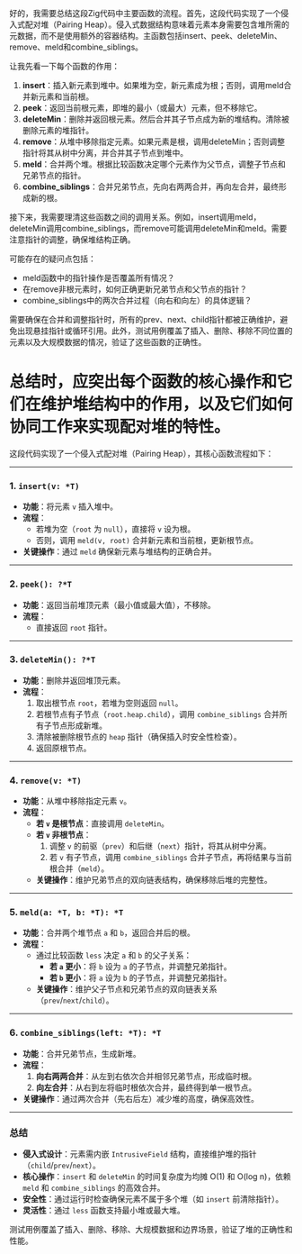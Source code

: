 好的，我需要总结这段Zig代码中主要函数的流程。首先，这段代码实现了一个侵入式配对堆（Pairing Heap）。侵入式数据结构意味着元素本身需要包含堆所需的元数据，而不是使用额外的容器结构。主函数包括insert、peek、deleteMin、remove、meld和combine_siblings。

让我先看一下每个函数的作用：

1. **insert**：插入新元素到堆中。如果堆为空，新元素成为根；否则，调用meld合并新元素和当前根。
2. **peek**：返回当前根元素，即堆的最小（或最大）元素，但不移除它。
3. **deleteMin**：删除并返回根元素。然后合并其子节点成为新的堆结构。清除被删除元素的堆指针。
4. **remove**：从堆中移除指定元素。如果元素是根，调用deleteMin；否则调整指针将其从树中分离，并合并其子节点到堆中。
5. **meld**：合并两个堆。根据比较函数决定哪个元素作为父节点，调整子节点和兄弟节点的指针。
6. **combine_siblings**：合并兄弟节点，先向右两两合并，再向左合并，最终形成新的根。

接下来，我需要理清这些函数之间的调用关系。例如，insert调用meld，deleteMin调用combine_siblings，而remove可能调用deleteMin和meld。需要注意指针的调整，确保堆结构正确。

可能存在的疑问点包括：
- meld函数中的指针操作是否覆盖所有情况？
- 在remove非根元素时，如何正确更新兄弟节点和父节点的指针？
- combine_siblings中的两次合并过程（向右和向左）的具体逻辑？

需要确保在合并和调整指针时，所有的prev、next、child指针都被正确维护，避免出现悬挂指针或循环引用。此外，测试用例覆盖了插入、删除、移除不同位置的元素以及大规模数据的情况，验证了这些函数的正确性。

总结时，应突出每个函数的核心操作和它们在维护堆结构中的作用，以及它们如何协同工作来实现配对堆的特性。
================================================
这段代码实现了一个侵入式配对堆（Pairing Heap），其核心函数流程如下：

---

### **1. `insert(v: *T)`**
- **功能**：将元素 `v` 插入堆中。
- **流程**：
  - 若堆为空（`root` 为 `null`），直接将 `v` 设为根。
  - 否则，调用 `meld(v, root)` 合并新元素和当前根，更新根节点。
- **关键操作**：通过 `meld` 确保新元素与堆结构的正确合并。

---

### **2. `peek(): ?*T`**
- **功能**：返回当前堆顶元素（最小值或最大值），不移除。
- **流程**：
  - 直接返回 `root` 指针。

---

### **3. `deleteMin(): ?*T`**
- **功能**：删除并返回堆顶元素。
- **流程**：
  1. 取出根节点 `root`，若堆为空则返回 `null`。
  2. 若根节点有子节点（`root.heap.child`），调用 `combine_siblings` 合并所有子节点形成新堆。
  3. 清除被删除根节点的 `heap` 指针（确保插入时安全性检查）。
  4. 返回原根节点。

---

### **4. `remove(v: *T)`**
- **功能**：从堆中移除指定元素 `v`。
- **流程**：
  - **若 `v` 是根节点**：直接调用 `deleteMin`。
  - **若 `v` 非根节点**：
    1. 调整 `v` 的前驱（`prev`）和后继（`next`）指针，将其从树中分离。
    2. 若 `v` 有子节点，调用 `combine_siblings` 合并子节点，再将结果与当前根合并（`meld`）。
  - **关键操作**：维护兄弟节点的双向链表结构，确保移除后堆的完整性。

---

### **5. `meld(a: *T, b: *T): *T`**
- **功能**：合并两个堆节点 `a` 和 `b`，返回合并后的根。
- **流程**：
  - 通过比较函数 `less` 决定 `a` 和 `b` 的父子关系：
    - **若 `a` 更小**：将 `b` 设为 `a` 的子节点，并调整兄弟指针。
    - **若 `b` 更小**：将 `a` 设为 `b` 的子节点，并调整兄弟指针。
  - **关键操作**：维护父子节点和兄弟节点的双向链表关系（`prev`/`next`/`child`）。

---

### **6. `combine_siblings(left: *T): *T`**
- **功能**：合并兄弟节点，生成新堆。
- **流程**：
  1. **向右两两合并**：从左到右依次合并相邻兄弟节点，形成临时根。
  2. **向左合并**：从右到左将临时根依次合并，最终得到单一根节点。
- **关键操作**：通过两次合并（先右后左）减少堆的高度，确保高效性。

---

### **总结**
- **侵入式设计**：元素需内嵌 `IntrusiveField` 结构，直接维护堆的指针（`child`/`prev`/`next`）。
- **核心操作**：`insert` 和 `deleteMin` 的时间复杂度为均摊 O(1) 和 O(log n)，依赖 `meld` 和 `combine_siblings` 的高效合并。
- **安全性**：通过运行时检查确保元素不属于多个堆（如 `insert` 前清除指针）。
- **灵活性**：通过 `less` 函数支持最小堆或最大堆。

测试用例覆盖了插入、删除、移除、大规模数据和边界场景，验证了堆的正确性和性能。